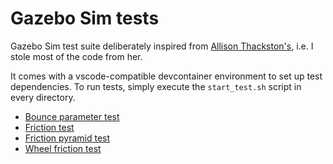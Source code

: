 # Gazebo Sim tests

Gazebo Sim test suite deliberately inspired from [Allison Thackston's](https://www.althack.dev/ignition_vs_gazebo/), i.e. I stole most of the code from her.

It comes with a vscode-compatible devcontainer environment to set up test dependencies. To run tests, simply execute the `start_test.sh` script in every directory.

- [Bounce parameter test](./bounce/README.md)
- [Friction test](./friction/README.md)
- [Friction pyramid test](./friction-pyramid/README.md)
- [Wheel friction test](./friction-wheel/README.md)